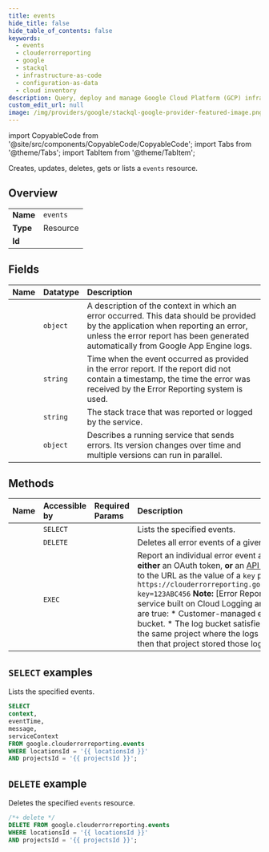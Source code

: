 ```yaml
---
title: events
hide_title: false
hide_table_of_contents: false
keywords:
  - events
  - clouderrorreporting
  - google
  - stackql
  - infrastructure-as-code
  - configuration-as-data
  - cloud inventory
description: Query, deploy and manage Google Cloud Platform (GCP) infrastructure and resources using SQL
custom_edit_url: null
image: /img/providers/google/stackql-google-provider-featured-image.png
---
```


import CopyableCode from '@site/src/components/CopyableCode/CopyableCode';
import Tabs from '@theme/Tabs';
import TabItem from '@theme/TabItem';

Creates, updates, deletes, gets or lists a <code>events</code> resource.

## Overview
<table><tbody>
<tr><td><b>Name</b></td><td><code>events</code></td></tr>
<tr><td><b>Type</b></td><td>Resource</td></tr>
<tr><td><b>Id</b></td><td><CopyableCode code="google.clouderrorreporting.events" /></td></tr>
</tbody></table>

## Fields
| Name | Datatype | Description |
|:-----|:---------|:------------|
| <CopyableCode code="context" /> | `object` | A description of the context in which an error occurred. This data should be provided by the application when reporting an error, unless the error report has been generated automatically from Google App Engine logs. |
| <CopyableCode code="eventTime" /> | `string` | Time when the event occurred as provided in the error report. If the report did not contain a timestamp, the time the error was received by the Error Reporting system is used. |
| <CopyableCode code="message" /> | `string` | The stack trace that was reported or logged by the service. |
| <CopyableCode code="serviceContext" /> | `object` | Describes a running service that sends errors. Its version changes over time and multiple versions can run in parallel. |

## Methods
| Name | Accessible by | Required Params | Description |
|:-----|:--------------|:----------------|:------------|
| <CopyableCode code="list" /> | `SELECT` | <CopyableCode code="locationsId, projectsId" /> | Lists the specified events. |
| <CopyableCode code="delete_events" /> | `DELETE` | <CopyableCode code="locationsId, projectsId" /> | Deletes all error events of a given project. |
| <CopyableCode code="report" /> | `EXEC` | <CopyableCode code="projectsId" /> | Report an individual error event and record the event to a log. This endpoint accepts **either** an OAuth token, **or** an [API key](https://support.google.com/cloud/answer/6158862) for authentication. To use an API key, append it to the URL as the value of a `key` parameter. For example: `POST https://clouderrorreporting.googleapis.com/v1beta1/{projectName}/events:report?key=123ABC456` **Note:** [Error Reporting] (https://cloud.google.com/error-reporting) is a service built on Cloud Logging and can analyze log entries when all of the following are true: * Customer-managed encryption keys (CMEK) are disabled on the log bucket. * The log bucket satisfies one of the following: * The log bucket is stored in the same project where the logs originated. * The logs were routed to a project, and then that project stored those logs in a log bucket that it owns. |

## `SELECT` examples

Lists the specified events.

```sql
SELECT
context,
eventTime,
message,
serviceContext
FROM google.clouderrorreporting.events
WHERE locationsId = '{{ locationsId }}'
AND projectsId = '{{ projectsId }}'; 
```

## `DELETE` example

Deletes the specified <code>events</code> resource.

```sql
/*+ delete */
DELETE FROM google.clouderrorreporting.events
WHERE locationsId = '{{ locationsId }}'
AND projectsId = '{{ projectsId }}';
```
